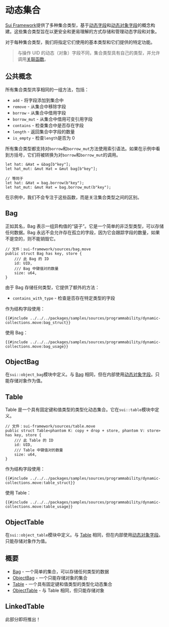 # 动态集合

[Sui Framework](./sui-framework.md)提供了多种集合类型，基于[动态字段](./dynamic-fields.md)和[动态对象字段](./dynamic-object-fields.md)的概念构建。这些集合类型旨在以更安全和更易理解的方式存储和管理动态字段和对象。

对于每种集合类型，我们将指定它们使用的基本类型和它们提供的特定功能。

> 与操作 UID 的动态（对象）字段不同，集合类型具有自己的类型，并允许调用[关联函数](./../move-basics/struct-methods.md)。

## 公共概念

所有集合类型共享相同的一组方法，包括：

- `add` - 将字段添加到集合中
- `remove` - 从集合中移除字段
- `borrow` - 从集合中借用字段
- `borrow_mut` - 从集合中借用可变引用字段
- `contains` - 检查集合中是否存在字段
- `length` - 返回集合中字段的数量
- `is_empty` - 检查`length`是否为 0

所有集合类型都支持对`borrow`和`borrow_mut`方法使用索引语法。如果在示例中看到方括号，它们将被转换为对`borrow`和`borrow_mut`的调用。

```move
let hat: &Hat = &bag[b"key"];
let hat_mut: &mut Hat = &mut bag[b"key"];

// 等同于
let hat: &Hat = bag.borrow(b"key");
let hat_mut: &mut Hat = bag.borrow_mut(b"key");
```

在示例中，我们不会专注于这些函数，而是关注集合类型之间的区别。

## Bag

正如其名，Bag 表示一组异构值的“袋子”。它是一个简单的非泛型类型，可以存储任何数据。Bag 永远不会允许存在孤立的字段，因为它会跟踪字段的数量，如果不是空的，则不能销毁它。

```move
// 文件：sui-framework/sources/bag.move
public struct Bag has key, store {
    /// 此 Bag 的 ID
    id: UID,
    /// Bag 中键值对的数量
    size: u64,
}
```

由于 Bag 存储任何类型，它提供了额外的方法：

- `contains_with_type` - 检查是否存在特定类型的字段

作为结构字段使用：

```move
{{#include ../../../packages/samples/sources/programmability/dynamic-collections.move:bag_struct}}
```

使用 Bag：

```move
{{#include ../../../packages/samples/sources/programmability/dynamic-collections.move:bag_usage}}
```

## ObjectBag

在`sui::object_bag`模块中定义。与 [Bag](#bag) 相同，但在内部使用[动态对象字段](./dynamic-object-fields.md)。只能存储对象作为值。

## Table

Table 是一个具有固定键和值类型的类型化动态集合。它在`sui::table`模块中定义。

```move
// 文件：sui-framework/sources/table.move
public struct Table<phantom K: copy + drop + store, phantom V: store> has key, store {
    /// 此 Table 的 ID
    id: UID,
    /// Table 中键值对的数量
    size: u64,
}
```

作为结构字段使用：

```move
{{#include ../../../packages/samples/sources/programmability/dynamic-collections.move:table_struct}}
```

使用 Table：

```move
{{#include ../../../packages/samples/sources/programmability/dynamic-collections.move:table_usage}}
```

## ObjectTable

在`sui::object_table`模块中定义。与 [Table](#table) 相同，但在内部使用[动态对象字段](./dynamic-object-fields.md)。只能存储对象作为值。

## 概要

- [Bag](#bag) - 一个简单的集合，可以存储任何类型的数据
- [ObjectBag](#objectbag) - 一个只能存储对象的集合
- [Table](#table) - 一个具有固定键和值类型的类型化动态集合
- [ObjectTable](#objecttable) - 与 Table 相同，但只能存储对象
<!-- [Linked Table](#linkedtable) -->

## LinkedTable

此部分即将推出！

<!-- TODO! -->

<!-- ## Choosing a Collection Type

Depending on the needs of your project, you may choose to -->

<!-- ## LinkedTable

TODO: ... -->
